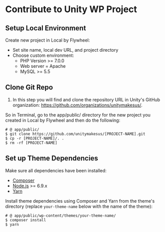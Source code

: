 # Contribute to Unity WP Project

## Setup Local Environment

Create new project in Local by Flywheel:
* Set site name, local dev URL, and project directory
* Choose custom environment:
  * PHP Version >= 7.0.0
  * Web server = Apache
  * MySQL >= 5.5

## Clone Git Repo

1. In this step you will find and clone the repository URL in Unity's GitHub organization: https://github.com/organizations/unitymakesus/.

So in Terminal, go to the app/public/ directory for the new project you created in Local by Flywheel and then do the following:

```shell
# @ app/public/
$ git clone https://github.com/unitymakesus/[PROJECT-NAME].git
$ cp -r [PROJECT-NAME]/. .
$ rm -rf [PROJECT-NAME]
```

## Set up Theme Dependencies

Make sure all dependencies have been installed:

* [Composer](https://getcomposer.org/download/)
* [Node.js](http://nodejs.org/) >= 6.9.x
* [Yarn](https://yarnpkg.com/en/docs/install)

Install theme dependencies using Composer and Yarn from the theme's directory (replace `your-theme-name` below with the name of the theme):

```shell
# @ app/public/wp-content/themes/your-theme-name/
$ composer install
$ yarn
```

